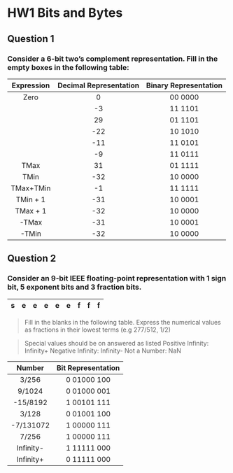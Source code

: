 # HW1 Bits and Bytes
## Question 1

### Consider a 6-bit two’s complement representation. Fill in the empty boxes in the following table:
| Expression    | Decimal Representation | Binary Representation  |
| :-----------: |:----------------------:| :---------------------:|
| Zero          | 0                      | 00 0000                |
|               | -3                     | 11 1101                |
|               | 29                     | 01 1101                |
|               | -22                    | 10 1010                |
|               | -11                    | 11 0101                |
|               | -9                     | 11 0111                |
| TMax          | 31                     | 01 1111                |
| TMin          | -32                    | 10 0000                |
| TMax+TMin     | -1                     | 11 1111                |
| TMin + 1      | -31                    | 10 0001                |
| TMax + 1      | -32                    | 10 0000                |
|-TMax          | -31                    | 10 0001                |
|-TMin          | -32                    | 10 0000                |

## Question 2
### Consider an 9-bit IEEE floating-point representation with 1 sign bit, 5 exponent bits and 3 fraction bits.
|s    |e    |e    |e    |e    |e    |f    |f    |f    |
| :-: | :-: | :-: | :-: | :-: | :-: | :-: | :-: | :-: |

>Fill in the blanks in the following table. Express the numerical values as fractions in their lowest terms (e.g 277/512, 1/2)

>Special values should be on answered as listed Positive Infinity: Infinity+ Negative Infinity: Infinity- Not a Number: NaN

| Number    |	Bit Representation |
|:---------:| :-----------------:|
| 3/256     | 0 01000 100        |
| 9/1024    | 0 01000 001        |
| -15/8192  | 1 00101 111        |
| 3/128     | 0 01001 100        |
| -7/131072 | 1 00000 111        |
| 7/256     | 1 00000 111        |
| Infinity- | 1 11111 000        |
| Infinity+ | 0 11111 000        |
